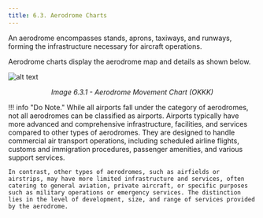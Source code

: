 ```yaml
---
title: 6.3. Aerodrome Charts 
---
```

An aerodrome encompasses stands, aprons, taxiways, and runways, forming the infrastructure necessary for aircraft operations. 

Aerodrome charts display the aerodrome map and details as shown below.

![alt text](https://docs.khaleejvacc.net/assets/images/aerodrome-5e3b1d3efe55c62959f28ad7b2494eca.png)

<p style="text-align: center; font-style: italic;">
Image 6.3.1 - Aerodrome Movement Chart (OKKK)
</p>

!!! info "Do Note."
    While all airports fall under the category of aerodromes, not all aerodromes can be classified as airports. Airports typically have more advanced and comprehensive infrastructure, facilities, and services compared to other types of aerodromes. They are designed to handle commercial air transport operations, including scheduled airline flights, customs and immigration procedures, passenger amenities, and various support services. 

    In contrast, other types of aerodromes, such as airfields or airstrips, may have more limited infrastructure and services, often catering to general aviation, private aircraft, or specific purposes such as military operations or emergency services. The distinction lies in the level of development, size, and range of services provided by the aerodrome.